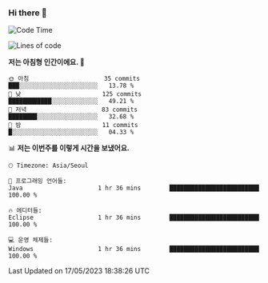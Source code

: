 ### Hi there 👋
 <!--START_SECTION:waka-->
![Code Time](http://img.shields.io/badge/Code%20Time-31%20hrs%2029%20mins-blue)

![Lines of code](https://img.shields.io/badge/%EC%A0%80%EB%8A%94%20%EC%97%AC%ED%83%9C%EA%B9%8C%EC%A7%80%20-505.4%20thousand%20%EC%A4%84%EC%9D%98%20%EC%BD%94%EB%93%9C%EB%A5%BC%20%EC%9E%91%EC%84%B1%ED%96%88%EC%96%B4%EC%9A%94.-blue)

**저는 아침형 인간이에요. 🐤** 

```text
🌞 아침                     35 commits          ███░░░░░░░░░░░░░░░░░░░░░░   13.78 % 
🌆 낮　                     125 commits         ████████████░░░░░░░░░░░░░   49.21 % 
🌃 저녁                     83 commits          ████████░░░░░░░░░░░░░░░░░   32.68 % 
🌙 밤　                     11 commits          █░░░░░░░░░░░░░░░░░░░░░░░░   04.33 % 
```


📊 **저는 이번주를 이렇게 시간을 보냈어요.** 

```text
🕑︎ Timezone: Asia/Seoul

💬 프로그래밍 언어들: 
Java                     1 hr 36 mins        █████████████████████████   100.00 % 

🔥 에디터들: 
Eclipse                  1 hr 36 mins        █████████████████████████   100.00 % 

💻 운영 체제들: 
Windows                  1 hr 36 mins        █████████████████████████   100.00 % 
```


 Last Updated on 17/05/2023 18:38:26 UTC
<!--END_SECTION:waka-->
